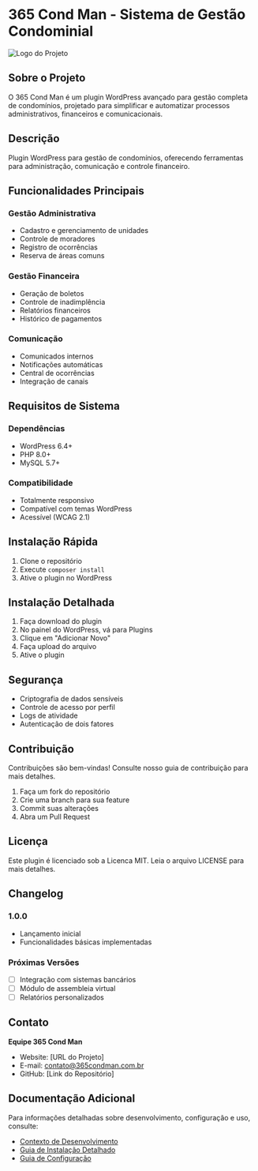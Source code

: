 # 365 Cond Man - Sistema de Gestão Condominial

![Logo do Projeto](assets/images/logo.png)

## Sobre o Projeto

O 365 Cond Man é um plugin WordPress avançado para gestão completa de condomínios, projetado para simplificar e automatizar processos administrativos, financeiros e comunicacionais.

## Descrição
Plugin WordPress para gestão de condomínios, oferecendo ferramentas para administração, comunicação e controle financeiro.

## Funcionalidades Principais

### Gestão Administrativa
- Cadastro e gerenciamento de unidades
- Controle de moradores
- Registro de ocorrências
- Reserva de áreas comuns

### Gestão Financeira
- Geração de boletos
- Controle de inadimplência
- Relatórios financeiros
- Histórico de pagamentos

### Comunicação
- Comunicados internos
- Notificações automáticas
- Central de ocorrências
- Integração de canais

## Requisitos de Sistema

### Dependências
- WordPress 6.4+
- PHP 8.0+
- MySQL 5.7+

### Compatibilidade
- Totalmente responsivo
- Compatível com temas WordPress
- Acessível (WCAG 2.1)

## Instalação Rápida

1. Clone o repositório
2. Execute `composer install`
3. Ative o plugin no WordPress

## Instalação Detalhada

1. Faça download do plugin
2. No painel do WordPress, vá para Plugins
3. Clique em "Adicionar Novo"
4. Faça upload do arquivo
5. Ative o plugin

## Segurança

- Criptografia de dados sensíveis
- Controle de acesso por perfil
- Logs de atividade
- Autenticação de dois fatores

## Contribuição

Contribuições são bem-vindas! Consulte nosso guia de contribuição para mais detalhes.

1. Faça um fork do repositório
2. Crie uma branch para sua feature
3. Commit suas alterações
4. Abra um Pull Request

## Licença

Este plugin é licenciado sob a Licenca MIT. Leia o arquivo LICENSE para mais detalhes.

## Changelog

### 1.0.0
- Lançamento inicial
- Funcionalidades básicas implementadas

### Próximas Versões
- [ ] Integração com sistemas bancários
- [ ] Módulo de assembleia virtual
- [ ] Relatórios personalizados

## Contato

**Equipe 365 Cond Man**
- Website: [URL do Projeto]
- E-mail: contato@365condman.com.br
- GitHub: [Link do Repositório]

## Documentação Adicional

Para informações detalhadas sobre desenvolvimento, configuração e uso, consulte:
- [Contexto de Desenvolvimento](docs/DEVELOPMENT_CONTEXT.md)
- [Guia de Instalação Detalhado](docs/INSTALLATION.md)
- [Guia de Configuração](docs/CONFIGURATION.md)
